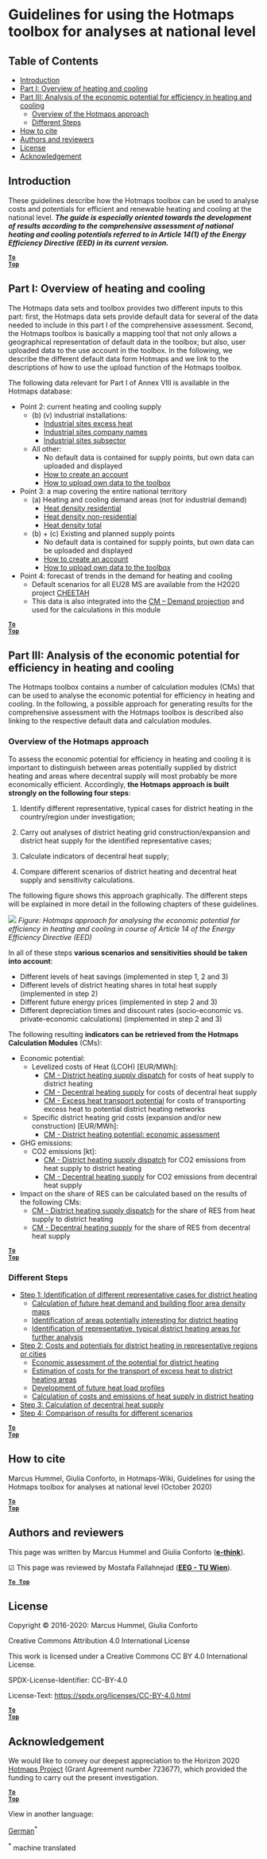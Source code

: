 <h1>Guidelines for using the Hotmaps toolbox for analyses at national level</h1>

## Table of Contents
* [Introduction](#introduction)
* [Part I: Overview of heating and cooling](#part-i-overview-of-heating-and-cooling)
* [Part III: Analysis of the economic potential for efficiency in heating and cooling](#part-iii-analysis-of-the-economic-potential-for-efficiency-in-heating-and-cooling)
  * [Overview of the Hotmaps approach](#part-iii-analysis-of-the-economic-potential-for-efficiency-in-heating-and-cooling_overview-of-the-hotmaps-approach)
  * [Different Steps](#part-iii-analysis-of-the-economic-potential-for-efficiency-in-heating-and-cooling_different-steps)
* [How to cite](#how-to-cite)
* [Authors and reviewers](#authors-and-reviewers)
* [License](#license)
* [Acknowledgement](#acknowledgement)


## Introduction

These guidelines describe how the Hotmaps toolbox can be used to analyse costs and potentials for efficient and renewable heating and cooling at the national level. _**The guide is especially oriented towards the development of results according to the comprehensive assessment of national heating and cooling potentials referred to in Article 14(1) of the Energy Efficiency Directive (EED) in its current version.**_


<code><ins>**[To Top](#table-of-contents)**</ins></code>

## Part I: Overview of heating and cooling

The Hotmaps data sets and toolbox provides two different inputs to this part: first, the Hotmaps data sets provide default data for several of the data needed to include in this part I of the comprehensive assessment. Second, the Hotmaps toolbox is basically a mapping tool that not only allows a geographical representation of default data in the toolbox; but also, user uploaded data to the use account in the toolbox. In the following, we describe the different default data form Hotmaps and we link to the descriptions of how to use the upload function of the Hotmaps toolbox.

The following data relevant for Part I of Annex VIII is available in the Hotmaps database:

* Point 2: current heating and cooling supply
  * (b) (v) industrial installations:
    * [Industrial sites excess heat](https://gitlab.com/hotmaps/industrial_sites/industrial_sites_industryBenchmarks)
    * [Industrial sites company names](https://gitlab.com/hotmaps/industrial_sites/industrial_sites_Industrial_Database) 
    * [Industrial sites subsector](https://gitlab.com/hotmaps/industrial_sites/industrial_sites_industryBenchmarks)
  * All other:
    * No default data is contained for supply points, but own data can uploaded and displayed
    * [How to create an account](#introduction-to-user-interface)
    * [How to upload own data to the toolbox](#data-upload-functionalities)
* Point 3: a map covering the entire national territory
  * (a) Heating and cooling demand areas (not for industrial demand)
    * [Heat density residential](https://gitlab.com/hotmaps/heat/heat_res_curr_density)
    * [Heat density non-residential](https://gitlab.com/hotmaps/heat/heat_nonres_curr_density)
    * [Heat density total](https://gitlab.com/hotmaps/heat/heat_tot_curr_density)
  * (b) + (c) Existing and planned supply points
    * No default data is contained for supply points, but own data can be uploaded and displayed
    * [How to create an account](#introduction-to-user-interface)
    * [How to upload own data to the toolbox](#data-upload-functionalities)
* Point 4: forecast of trends in the demand for heating and cooling
  * Default scenarios for all EU28 MS are available from the H2020 project [CHEETAH](http://www.cheetah-project.eu/)
  * This data is also integrated into the [CM – Demand projection](https://wiki.hotmaps.eu/en/CM-Demand-projection) and used for the calculations in this module


<code><ins>**[To Top](#table-of-contents)**</ins></code>

## Part III: Analysis of the economic potential for efficiency in heating and cooling

The Hotmaps toolbox contains a number of calculation modules (CMs) that can be used to analyse the economic potential for efficiency in heating and cooling. In the following, a possible approach for generating results for the comprehensive assessment with the Hotmaps toolbox is described also linking to the respective default data and calculation modules.


### Overview of the Hotmaps approach

To assess the economic potential for efficiency in heating and cooling it is important to distinguish between areas potentially supplied by district heating and areas where decentral supply will most probably be more economically efficient. Accordingly, **the Hotmaps approach is built strongly on the following four steps**:

1. Identify different representative, typical cases for district heating in the country/region under investigation;

2. Carry out analyses of district heating grid construction/expansion and district heat supply for the identified representative cases;

3. Calculate indicators of decentral heat supply;

4. Compare different scenarios of district heating and decentral heat supply and sensitivity calculations.

The following figure shows this approach graphically. The different steps will be explained in more detail in the following chapters of these guidelines.

![](../images/Hotmaps_ApproachNational_Overview.png)
*Figure: Hotmaps approach for analysing the economic potential for efficiency in heating and cooling in course of Article 14 of the Energy Efficiency Directive (EED)*


In all of these steps **various scenarios and sensitivities should be taken into account**:
* Different levels of heat savings (implemented in step 1, 2 and 3)
* Different levels of district heating shares in total heat supply (implemented in step 2)
* Different future energy prices (implemented in step 2 and 3)
* Different depreciation times and discount rates (socio-economic vs. private-economic calculations) (implemented in step 2 and 3)

The following resulting **indicators can be retrieved from the Hotmaps Calculation Modules** (CMs):

* Economic potential: 
  * Levelized costs of Heat (LCOH) [EUR/MWh]:
    * [CM - District heating supply dispatch](https://wiki.hotmaps.eu/en/CM-District-heating-supply-dispatch) for costs of heat supply to district heating
    * [CM - Decentral heating supply](https://wiki.hotmaps.eu/en/CM-Decentral-heating-supply) for costs of decentral heat supply 
    * [CM - Excess heat transport potential](https://wiki.hotmaps.eu/en/CM-Excess-heat-transport-potential) for costs of transporting excess heat to potential district heating networks
  * Specific district heating grid costs (expansion and/or new construction) [EUR/MWh]:
    * [CM - District heating potential: economic assessment](https://wiki.hotmaps.eu/en/CM-District-heating-potential-economic-assessment)
* GHG emissions:
  * CO2 emissions [kt]:
    * [CM - District heating supply dispatch](https://wiki.hotmaps.eu/en/CM-District-heating-supply-dispatch) for CO2 emissions from heat supply to district heating
    * [CM - Decentral heating supply](https://wiki.hotmaps.eu/en/CM-Decentral-heating-supply) for CO2 emissions from decentral heat supply
* Impact on the share of RES can be calculated based on the results of the following CMs:
  * [CM - District heating supply dispatch](https://wiki.hotmaps.eu/en/CM-District-heating-supply-dispatch) for the share of RES from heat supply to district heating
  * [CM - Decentral heating supply](https://wiki.hotmaps.eu/en/CM-Decentral-heating-supply) for the share of RES from decentral heat supply


<code><ins>**[To Top](#table-of-contents)**</ins></code>

### Different Steps

* [Step 1: Identification of different representative cases for district heating](https://wiki.hotmaps.eu/en/Step-1-Identification-of-different-representative-cases-for-district-heating)
   * [Calculation of future heat demand and building floor area density maps](Step-1-Identification-of-different-representative-cases-for-district-heating#step-1-identification-of-different-representative-cases-for-district-heating_calculation-of-future-heat-demand-and-building-floor-area-density-maps)
   * [Identification of areas potentially interesting for district heating](Step-1-Identification-of-different-representative-cases-for-district-heating#step-1-identification-of-different-representative-cases-for-district-heating_identification-of-areas-potentially-interesting-for-district-heating)
   * [Identification of representative, typical district heating areas for further analysis](Step-1-Identification-of-different-representative-cases-for-district-heating#step-1-identification-of-different-representative-cases-for-district-heating_identification-of-representative-typical-district-heating-areas-for-further-analysis)
* [Step 2: Costs and potentials for district heating in representative regions or cities](https://wiki.hotmaps.eu/en/Step-2-Costs-and-potentials-for-district-heating-in-representative-regions-or-cities)
   * [Economic assessment of the potential for district heating](Step-2-Costs-and-potentials-for-district-heating-in-representative-regions-or-cities#step-2-costs-and-potentials-for-district-heating-in-representative-regions-or-cities_economic-assessment-of-the-potential-for-district-heating)
   * [Estimation of costs for the transport of excess heat to district heating areas](Step-2-Costs-and-potentials-for-district-heating-in-representative-regions-or-cities#step-2-costs-and-potentials-for-district-heating-in-representative-regions-or-cities_estimation-of-costs-for-the-transport-of-excess-heat-to-district-heating-areas)
   * [Development of future heat load profiles](Step-2-Costs-and-potentials-for-district-heating-in-representative-regions-or-cities#step-2-costs-and-potentials-for-district-heating-in-representative-regions-or-cities_development-of-future-heat-load-profiles)
   * [Calculation of costs and emissions of heat supply in district heating](Step-2-Costs-and-potentials-for-district-heating-in-representative-regions-or-cities#step-2-costs-and-potentials-for-district-heating-in-representative-regions-or-cities_calculation-of-costs-and-emissions-of-heat-supply-in-district-heating)
* [Step 3: Calculation of decentral heat supply](https://wiki.hotmaps.eu/en/Step-3-Calculation-of-decentral-heat-supply)
* [Step 4: Comparison of results for different scenarios](https://wiki.hotmaps.eu/en/Step-4-Comparison-of-results-for-different-scenarios)


<code><ins>**[To Top](#table-of-contents)**</ins></code>

## How to cite

Marcus Hummel, Giulia Conforto, in Hotmaps-Wiki, Guidelines for using the Hotmaps toolbox for analyses at national level (October 2020)


<code><ins>**[To Top](#table-of-contents)**</ins></code>

## Authors and reviewers

This page was written by Marcus Hummel and Giulia Conforto (**[e-think](https://e-think.ac.at)**).

&#9745; This page was reviewed by Mostafa Fallahnejad (**[EEG - TU Wien](https://eeg.tuwien.ac.at/)**).


[**`To Top`**](#table-of-contents)

## License

Copyright © 2016-2020: Marcus Hummel, Giulia Conforto

Creative Commons Attribution 4.0 International License

This work is licensed under a Creative Commons CC BY 4.0 International License.

SPDX-License-Identifier: CC-BY-4.0

License-Text: https://spdx.org/licenses/CC-BY-4.0.html

<code><ins>**[To Top](#table-of-contents)**</ins></code>

## Acknowledgement
We would like to convey our deepest appreciation to the Horizon 2020 [Hotmaps Project](https://www.hotmaps-project.eu) (Grant Agreement number 723677), which provided the funding to carry out the present investigation.

<code><ins>**[To Top](#table-of-contents)**</ins></code>


<!--- THIS IS A SUPER UNIQUE IDENTIFIER -->

View in another language:

 [German](../de/GL-local)<sup>\*</sup> 

<sup>\*</sup> machine translated